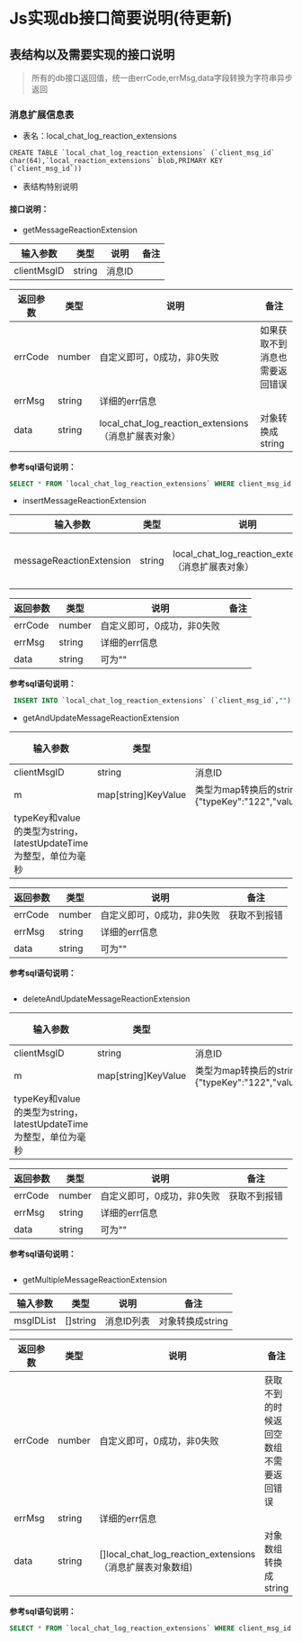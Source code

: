 # Js实现db接口简要说明(待更新)
## 表结构以及需要实现的接口说明
>所有的db接口返回值，统一由errCode,errMsg,data字段转换为字符串异步返回
### 消息扩展信息表
- 表名：local_chat_log_reaction_extensions
```sqlite
CREATE TABLE `local_chat_log_reaction_extensions` (`client_msg_id` char(64),`local_reaction_extensions` blob,PRIMARY KEY (`client_msg_id`))
```

- 表结构特别说明





#### 接口说明：
- getMessageReactionExtension

| 输入参数     | 类型                                                         | 说明 |备注|
| --------- | ------------------------------------------------------------ | ----- |-----------------------|
| clientMsgID      | string                                          | 消息ID ||

| 返回参数     | 类型                                                         | 说明 |备注|
| --------- | ------------------------------------------------------------ | ----- |-----------------------|
| errCode      | number                                         | 自定义即可，0成功，非0失败 |如果获取不到消息也需要返回错误|
| errMsg     | string                                          | 详细的err信息 ||
| data      | string                                          | local_chat_log_reaction_extensions（消息扩展表对象） |对象转换成string|
**参考sql语句说明：**

```sql
SELECT * FROM `local_chat_log_reaction_extensions` WHERE client_msg_id = "063031b86f8e503c6038efb2b835f216" LIMIT 1

```


- insertMessageReactionExtension

| 输入参数     | 类型                                                         | 说明 |备注|
| --------- | ------------------------------------------------------------ | ----- |-----------------------|
| messageReactionExtension                                     | string  | local_chat_log_reaction_extensions（消息扩展表对象）|对象转换成string

| 返回参数     | 类型                                                         | 说明 |备注|
| --------- | ------------------------------------------------------------ | ----- |-----------------------|
| errCode      | number                                         | 自定义即可，0成功，非0失败 ||
| errMsg     | string                                          | 详细的err信息 ||
| data      | string                                          | 可为"" ||

**参考sql语句说明：**

```sql
 INSERT INTO `local_chat_log_reaction_extensions` (`client_msg_id`,"");
```

- getAndUpdateMessageReactionExtension

| 输入参数 | 类型 | 说明 | 备注 |
| --------- |--------| ----- |-----|
| clientMsgID | string |消息ID | |
| m | map[string]KeyValue|类型为map转换后的string其中KeyValue为obj,{"typeKey":"122","value":"test","latestUpdateTime":1670916659627} |
typeKey和value的类型为string，latestUpdateTime为整型，单位为毫秒 |

| 返回参数 | 类型 | 说明 | 备注      |
| --------- |--------| ----- |---------|
| errCode | number | 自定义即可，0成功，非0失败 | 获取不到报错  |
| errMsg | string | 详细的err信息 |         |
| data      | string                                          | 可为"" ||

**参考sql语句说明：**

```sqlite

```

- deleteAndUpdateMessageReactionExtension

| 输入参数 | 类型 | 说明 | 备注 |
| --------- |--------| ----- |-----|
| clientMsgID | string |消息ID | |
| m | map[string]KeyValue|类型为map转换后的string其中KeyValue为obj,{"typeKey":"122","value":"test","latestUpdateTime":1670916659627} |
typeKey和value的类型为string，latestUpdateTime为整型，单位为毫秒 |

| 返回参数 | 类型 | 说明 | 备注      |
| --------- |--------| ----- |---------|
| errCode | number | 自定义即可，0成功，非0失败 | 获取不到报错  |
| errMsg | string | 详细的err信息 |         |
| data      | string                                          | 可为"" ||

**参考sql语句说明：**

```sqlite

```


- getMultipleMessageReactionExtension

| 输入参数     | 类型                                                         | 说明 |备注|
| --------- | ------------------------------------------------------------ | ----- |-----------------------|
| msgIDList                                     | []string  | 消息ID列表|对象转换成string

| 返回参数     | 类型                                                         | 说明 |备注|
| --------- | ------------------------------------------------------------ | ----- |-----------------------|
| errCode      | number                                         | 自定义即可，0成功，非0失败 |获取不到的时候返回空数组不需要返回错误|
| errMsg     | string                                          | 详细的err信息 ||
| data      | string     |  []local_chat_log_reaction_extensions（消息扩展表对象数组) |对象数组转换成string|

**参考sql语句说明：**

```sql
SELECT * FROM `local_chat_log_reaction_extensions` WHERE client_msg_id IN ("d9ef1e4e63394b856b8a781ef0234b49","00da0b5471f0bca5a41c92e09419f9dc");
```